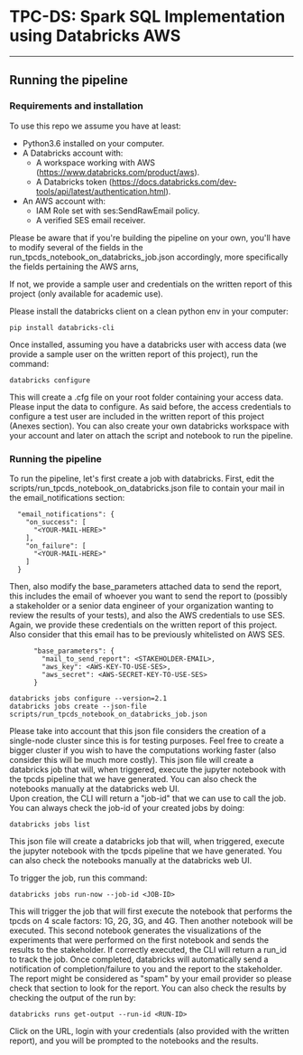 # TPC-DS: Spark SQL Implementation using Databricks AWS
* * *
## Running the pipeline
### Requirements and installation

To use this repo we assume you have at least:
- Python3.6 installed on your computer.
- A Databricks account with:
  - A workspace working with AWS (https://www.databricks.com/product/aws).
  - A Databricks token (https://docs.databricks.com/dev-tools/api/latest/authentication.html).
- An AWS account with:
  - IAM Role set with ses:SendRawEmail policy.
  - A verified SES email receiver.

Please be aware that if you're building the pipeline on your own, you'll have to modify several of the fields in the 
run_tpcds_notebook_on_databricks_job.json accordingly, more specifically the fields pertaining the AWS arns, 

If not, we provide a sample user and credentials on the written report of this project (only available for academic use).

Please install the databricks client on a clean python env in your computer:

```
pip install databricks-cli
```

Once installed, assuming you have a databricks user with access data 
(we provide a sample user on the written report of this project), run the command:

```
databricks configure
```

This will create a .cfg file on your root folder containing your access data. Please input the data to configure. As said before,
the access credentials to configure a test user are included in the written report of this project (Anexes section). 
You can also create your own databricks workspace with your account and later on attach the script and notebook to 
run the pipeline.

### Running the pipeline

To run the pipeline, let's first create a job with databricks. 
First, edit the scripts/run_tpcds_notebook_on_databricks.json file to contain your mail in the email_notifications section:

```
  "email_notifications": {
    "on_success": [
      "<YOUR-MAIL-HERE>"
    ],
    "on_failure": [
      "<YOUR-MAIL-HERE>"
    ]
  }
```

Then, also modify the base_parameters attached data to send the report, this includes the email of whoever you want to 
send the report to (possibly a stakeholder or a senior data engineer of your organization wanting to review the results
of your tests), and also the AWS credentials to use SES. Again, we provide these credentials on the written report of this project.
Also consider that this email has to be previously whitelisted on AWS SES.
```
      "base_parameters": {
        "mail_to_send_report": <STAKEHOLDER-EMAIL>,
        "aws_key": <AWS-KEY-TO-USE-SES>,
        "aws_secret": <AWS-SECRET-KEY-TO-USE-SES>
      }
```

```
databricks jobs configure --version=2.1     
databricks jobs create --json-file scripts/run_tpcds_notebook_on_databricks_job.json
```
Please take into account that this json file considers the creation of a single-node cluster since this is for testing purposes.
Feel free to create a bigger cluster if you wish to have the computations working faster (also consider this will be much more costly).
This json file will create a databricks job that will, when triggered, execute the jupyter notebook
with the tpcds pipeline that we have generated. You can also check the notebooks manually at the databricks web UI.  
Upon creation, the CLI will return a "job-id" that we can use to call the job.
You can always check the job-id of your created jobs by doing:

```
databricks jobs list 
```

This json file will create a databricks job that will, when triggered, execute the jupyter notebook
with the tpcds pipeline that we have generated. You can also check the notebooks manually at the databricks web UI.

To trigger the job, run this command:

```
databricks jobs run-now --job-id <JOB-ID>
```

This will trigger the job that will first execute the notebook that performs the tpcds on 4 scale factors: 1G, 2G, 3G, and 4G.
Then another notebook will be executed. This second notebook generates the visualizations of the experiments that were performed on the
first notebook and sends the results to the stakeholder. If correctly executed, the CLI will return a run_id to track the job.
Once completed, databricks will automatically send a notification of completion/failure to you and the report to the stakeholder. 
The report might be considered as "spam" by your email provider so please check that section to look for the report.
You can also check the results by checking the output of the run by:

```
databricks runs get-output --run-id <RUN-ID>
```

Click on the URL, login with your credentials (also provided with the written report), and you will be prompted to the 
notebooks and the results.

